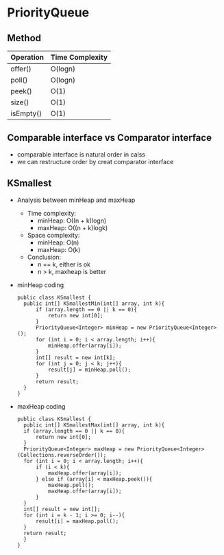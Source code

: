 # PriorityQueue
## Method

| Operation| Time Complexity |  
|---------|-----------|
| offer()  |   O(logn)  |
| poll()   |   O(logn)  |
| peek()   |   O(1)     |
| size()   |   O(1)     |
| isEmpty()|  O(1)      |

## Comparable interface vs Comparator interface
  - comparable interface is natural order in calss
  - we can restructure order by creat comparator interface
  
  
## KSmallest
  - Analysis between minHeap and maxHeap
    - Time complexity:
      - minHeap: O((n + k)logn)
      - maxHeap: O((n + k)logk)
    - Space complexity:
      - minHeap: O(n)
      - maxHeap: O(k)
    - Conclusion:
      - n == k, either is ok
      - n > k, maxheap is better
  - minHeap coding
  
        public class KSmallest {
          public int[] KSmallestMin(int[] array, int k){
              if (array.length == 0 || k == 0){
                  return new int[0];
              }
              PriorityQueue<Integer> minHeap = new PriorityQueue<Integer>();
              for (int i = 0; i < array.length; i++){
                  minHeap.offer(array[i]);
              }
              int[] result = new int[k];
              for (int j = 0; j < k; j++){
                  result[j] = minHeap.poll();
              }
              return result;
          }
        }

  - maxHeap coding
  
        public class KSmallest {
          public int[] KSmallestMax(int[] array, int k){
          if (array.length == 0 || k == 0){
              return new int[0];
          }
          PriorityQueue<Integer> maxHeap = new PriorityQueue<Integer>(Collections.reverseOrder());
          for (int i = 0; i < array.length; i++){
              if (i < k){
                  maxHeap.offer(array[i]);
              } else if (array[i] < maxHeap.peek()){
                  maxHeap.poll();
                  maxHeap.offer(array[i]);
              }
          }
          int[] result = new int[];
          for (int i = k - 1; i >= 0; i--){
              result[i] = maxHeap.poll();
          }
          return result;
          }
        }
  
